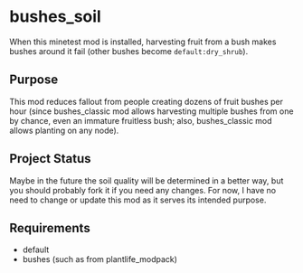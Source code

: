 # bushes_soil

When this minetest mod is installed, harvesting fruit from a bush makes bushes around it fail (other bushes become `default:dry_shrub`).

## Purpose
This mod reduces fallout from people creating dozens of fruit bushes per hour (since bushes_classic mod allows harvesting multiple bushes from one by chance, even an immature fruitless bush; also, bushes_classic mod allows planting on any node).

## Project Status
Maybe in the future the soil quality will be determined in a better way, but you should probably fork it if you need any changes. For now, I have no need to change or update this mod as it serves its intended purpose.

## Requirements
* default
* bushes (such as from plantlife_modpack)
